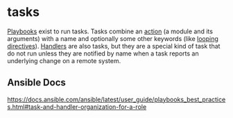 # tasks

[Playbooks](https://docs.ansible.com/ansible/latest/reference_appendices/glossary.html#term-playbooks) exist to run tasks. Tasks combine an [action](https://docs.ansible.com/ansible/latest/reference_appendices/playbooks_keywords.html#term-action) (a module and its arguments) with a name and optionally some other keywords (like [looping directives](https://docs.ansible.com/ansible/latest/reference_appendices/glossary.html#term-loops)). [Handlers](https://docs.ansible.com/ansible/latest/reference_appendices/playbooks_keywords.html#term-handlers) are also tasks, but they are a special kind of task that do not run unless they are notified by name when a task reports an underlying change on a remote system.

## Ansible Docs

https://docs.ansible.com/ansible/latest/user_guide/playbooks_best_practices.html#task-and-handler-organization-for-a-role